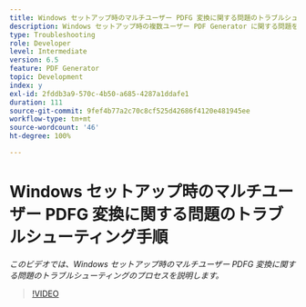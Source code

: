 ```yaml
---
title: Windows セットアップ時のマルチユーザー PDFG 変換に関する問題のトラブルシューティング手順
description: Windows セットアップ時の複数ユーザー PDF Generator に関する問題をトラブルシューティングします。
type: Troubleshooting
role: Developer
level: Intermediate
version: 6.5
feature: PDF Generator
topic: Development
index: y
exl-id: 2fddb3a9-570c-4b50-a685-4287a1ddafe1
duration: 111
source-git-commit: 9fef4b77a2c70c8cf525d42686f4120e481945ee
workflow-type: tm+mt
source-wordcount: '46'
ht-degree: 100%

---
```


# Windows セットアップ時のマルチユーザー PDFG 変換に関する問題のトラブルシューティング手順

*このビデオでは、Windows セットアップ時のマルチユーザー PDFG 変換に関する問題のトラブルシューティングのプロセスを説明します。*

>[!VIDEO](https://video.tv.adobe.com/v/335550?quality=12&learn=on)
